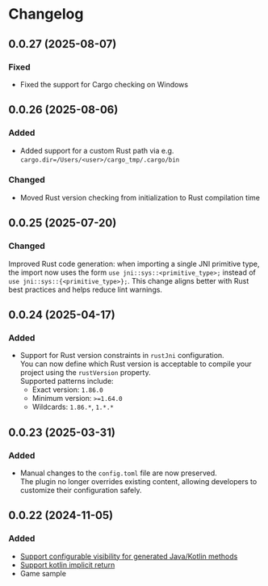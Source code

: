 # Changelog

## 0.0.27 (2025-08-07)
### Fixed
- Fixed the support for Cargo checking on Windows

## 0.0.26 (2025-08-06)
### Added
- Added support for a custom Rust path via
e.g. `cargo.dir=/Users/<user>/cargo_tmp/.cargo/bin`

### Changed
- Moved Rust version checking from initialization to Rust compilation time

## 0.0.25 (2025-07-20)
### Changed
Improved Rust code generation: when importing a single JNI primitive type, the import now uses the form ```use jni::sys::<primitive_type>;``` instead of ```use jni::sys::{<primitive_type>};```.
This change aligns better with Rust best practices and helps reduce lint warnings.

## 0.0.24 (2025-04-17)
### Added
- Support for Rust version constraints in `rustJni` configuration.  
  You can now define which Rust version is acceptable to compile your project using the `rustVersion` property.  
  Supported patterns include:
  - Exact version: `1.86.0`
  - Minimum version: `>=1.64.0`
  - Wildcards: `1.86.*`, `1.*.*`

## 0.0.23 (2025-03-31)
### Added

- Manual changes to the `config.toml` file are now preserved.  
  The plugin no longer overrides existing content, allowing developers to customize their configuration safely.

## 0.0.22 (2024-11-05)

### Added
- [Support configurable visibility for generated Java/Kotlin methods](https://github.com/andrefigas/RustJNI/issues/19)
- [Support kotlin implicit return](https://github.com/andrefigas/RustJNI/issues/18)
- Game sample


